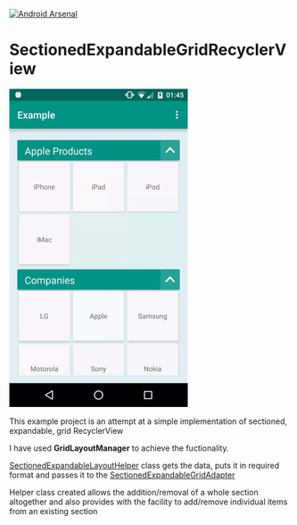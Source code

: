[![Android Arsenal](https://img.shields.io/badge/Android%20Arsenal-SectionedExpandableGridRecyclerView-green.svg?style=true)](https://android-arsenal.com/details/3/3193)

# SectionedExpandableGridRecyclerView
![alt tag](./segrv.gif)
<p>This example project is an attempt at a simple implementation of sectioned, expandable, grid RecyclerView</p> 

<p>I have used <b>GridLayoutManager</b> to achieve the fuctionality.

<p><a href = ./app/src/main/java/com/fivido/sectionedexpandablegridlayout/adapters/SectionedExpandableLayoutHelper.java>SectionedExpandableLayoutHelper</a>
class gets the data, puts it in required format and passes it to the <a href= ./app/src/main/java/com/fivido/sectionedexpandablegridlayout/adapters/SectionedExpandableGridAdapter.java>SectionedExpandableGridAdapter</a>
</p>
<p>Helper class created allows the addition/removal of a whole section altogether and also provides with the facility to add/remove individual items from an existing section</p>

